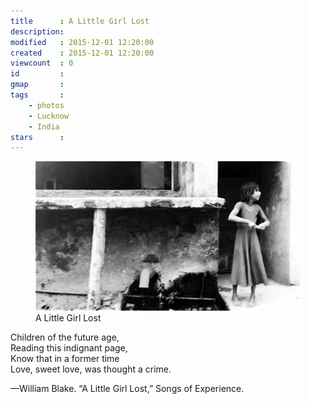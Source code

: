 ```yaml
---
title      : A Little Girl Lost
description: 
modified   : 2015-12-01 12:20:00
created    : 2015-12-01 12:20:00
viewcount  : 0
id         : 
gmap       : 
tags       :
    - photos
    - Lucknow
    - India
stars      : 
---
```


<figure>
    <img src="img/KBAC2128.jpg">
    <figcaption>A Little Girl Lost</figcaption>
</figure>

Children of the future age,  
Reading this indignant page,  
Know that in a former time  
Love, sweet love, was thought a crime.  

—William Blake. “A Little Girl Lost,” Songs of Experience.

